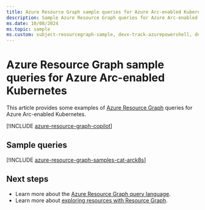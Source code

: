 ```yaml
---
title: Azure Resource Graph sample queries for Azure Arc-enabled Kubernetes
description: Sample Azure Resource Graph queries for Azure Arc-enabled Kubernetes showing use of resource types and tables to access Azure Arc-enabled Kubernetes related resources and properties.
ms.date: 10/08/2024
ms.topic: sample
ms.custom: subject-resourcegraph-sample, devx-track-azurepowershell, devx-track-azurecli
---
```


# Azure Resource Graph sample queries for Azure Arc-enabled Kubernetes

This article provides some examples of [Azure Resource Graph](/azure/governance/resource-graph/overview) queries for Azure Arc-enabled Kubernetes.

[!INCLUDE [azure-resource-graph-copilot](~/reusable-content/ce-skilling/azure/includes/azure-resource-graph-copilot.md)]

## Sample queries

[!INCLUDE [azure-resource-graph-samples-cat-arck8s](../includes/azure-arc-enabled-kubernetes.md)]

## Next steps

- Learn more about the [Azure Resource Graph query language](/azure/governance/resource-graph/concepts/query-language).
- Learn more about [exploring resources with Resource Graph](/azure/governance/resource-graph/concepts/explore-resources).
